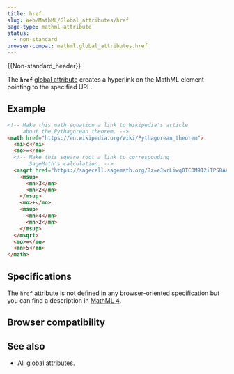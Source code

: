 ```yaml
---
title: href
slug: Web/MathML/Global_attributes/href
page-type: mathml-attribute
status:
  - non-standard
browser-compat: mathml.global_attributes.href
---
```


{{Non-standard_header}}

The **`href`** [global attribute](/Web/MathML/Global_attributes) creates a hyperlink on the MathML element pointing to the specified URL.

## Example

```html
<!-- Make this math equation a link to Wikipedia's article
     about the Pythagorean theorem. -->
<math href="https://en.wikipedia.org/wiki/Pythagorean_theorem">
  <mi>c</mi>
  <mo>=</mo>
  <!-- Make this square root a link to corresponding
       SageMath's calculation. -->
  <msqrt href="https://sagecell.sagemath.org/?z=eJwrLiwq0TCOM9I2iTPSBAAeqgPO">
    <msup>
      <mn>3</mn>
      <mn>2</mn>
    </msup>
    <mo>+</mo>
    <msup>
      <mn>4</mn>
      <mn>2</mn>
    </msup>
  </msqrt>
  <mo>=</mo>
  <mn>5</mn>
</math>
```

## Specifications

The `href` attribute is not defined in any browser-oriented specification but you can find a description in [MathML 4](https://w3c.github.io/mathml/#interf_link).

## Browser compatibility



## See also

- All [global attributes](/Web/MathML/Global_attributes).
